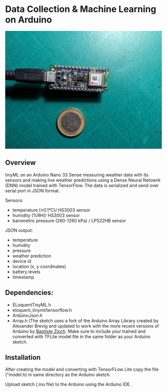 # Data Collection & Machine Learning on Arduino

  ![microcontroller](../static-files/mcu.jpg)

## Overview
tinyML on an Arduino Nano 33 Sense measuring weather data with its sensors and making live weather predictions
using a Dense Neural Netowrk (DNN) model trained with TensorFlow. The data is serialized and send over serial port in JSON format.

Sensors:
- temperature (±0.1°C)/ HS3003 sensor
- humidity (%RH)/ HS3003 sensor
- barometric pressure (260-1260 kPa) / LPS22HB sensor
  
JSON output:
- temperature
- humidity
- pressure
- weather prediction
- device id
- location (x, y coordinates)
- battery levels
- timestamp

## Dependencies:
- ELoquentTinyML.h
- eloquent_tinyml/tensorflow.h
- ArduinoJson.h
- Array.h (The sketch uses a fork of the Arduino Array Library created by Alexander Brevig and updated to work with the more recent versions of Arduino by [Baptiste Zioch](https://github.com/BaptisteZloch).
Make sure to include your trained and converted with TFLite model file in the same folder as your Arduino sketch.

 ## Installation

After creating the model and converting with TensorFLow Lite copy the file ("model.h) in same directory as the Arduino sketch.

Upload sketch (.ino file) to the Arduino using the Arduino IDE.


